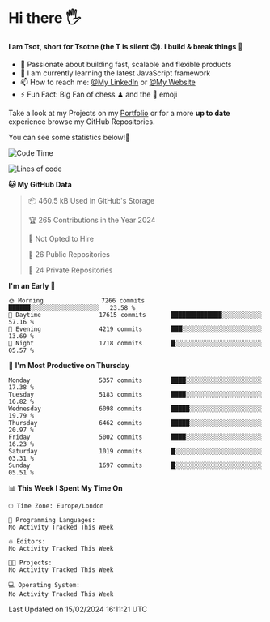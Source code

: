 # Hi there :raised_hand_with_fingers_splayed:
#### I am Tsot, short for Tsotne (the T is silent :wink:). I build & break things :space_invader:
- :telescope: Passionate about building fast, scalable and flexible products
- :seedling: I am currently learning the latest JavaScript framework 
- :mailbox: How to reach me: [@My LinkedIn](https://www.linkedin.com/in/tsotne-gvadzabia/) or [@My Website](https://tsotne.co.uk/contact)
- :zap: Fun Fact: Big Fan of chess ♟ and the 👾 emoji

Take a look at my Projects on my [Portfolio](https://tsotne.co.uk/) or for a more **up to date** experience browse my GitHub Repositories.

You can see some statistics below!:space_invader:
<!--START_SECTION:waka-->
![Code Time](http://img.shields.io/badge/Code%20Time-761%20hrs%202%20mins-blue)

![Lines of code](https://img.shields.io/badge/From%20Hello%20World%20I%27ve%20Written-11.0%20million%20lines%20of%20code-blue)

**🐱 My GitHub Data** 

> 📦 460.5 kB Used in GitHub's Storage 
 > 
> 🏆 265 Contributions in the Year 2024
 > 
> 🚫 Not Opted to Hire
 > 
> 📜 26 Public Repositories 
 > 
> 🔑 24 Private Repositories 
 > 
**I'm an Early 🐤** 

```text
🌞 Morning                7266 commits        ██████░░░░░░░░░░░░░░░░░░░   23.58 % 
🌆 Daytime                17615 commits       ██████████████░░░░░░░░░░░   57.16 % 
🌃 Evening                4219 commits        ███░░░░░░░░░░░░░░░░░░░░░░   13.69 % 
🌙 Night                  1718 commits        █░░░░░░░░░░░░░░░░░░░░░░░░   05.57 % 
```
📅 **I'm Most Productive on Thursday** 

```text
Monday                   5357 commits        ████░░░░░░░░░░░░░░░░░░░░░   17.38 % 
Tuesday                  5183 commits        ████░░░░░░░░░░░░░░░░░░░░░   16.82 % 
Wednesday                6098 commits        █████░░░░░░░░░░░░░░░░░░░░   19.79 % 
Thursday                 6462 commits        █████░░░░░░░░░░░░░░░░░░░░   20.97 % 
Friday                   5002 commits        ████░░░░░░░░░░░░░░░░░░░░░   16.23 % 
Saturday                 1019 commits        █░░░░░░░░░░░░░░░░░░░░░░░░   03.31 % 
Sunday                   1697 commits        █░░░░░░░░░░░░░░░░░░░░░░░░   05.51 % 
```


📊 **This Week I Spent My Time On** 

```text
🕑︎ Time Zone: Europe/London

💬 Programming Languages: 
No Activity Tracked This Week

🔥 Editors: 
No Activity Tracked This Week

🐱‍💻 Projects: 
No Activity Tracked This Week

💻 Operating System: 
No Activity Tracked This Week
```


 Last Updated on 15/02/2024 16:11:21 UTC
<!--END_SECTION:waka-->
